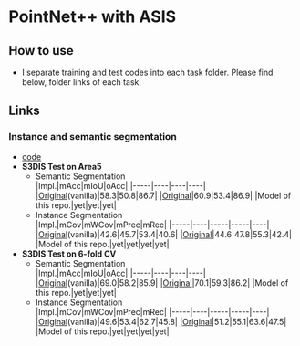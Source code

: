 # PointNet++ with ASIS
## How to use
- I separate training and test codes into each task folder. Please find below, folder links of each task.

## Links
### Instance and semantic segmentation
- [code](./Ins.Sem.Seg./README.md)
- **S3DIS Test on Area5**
  - Semantic Segmentation   
    |Impl.|mAcc|mIoU|oAcc|
    |-----|----|----|----|
    |[Original](https://github.com/WXinlong/ASIS)(vanilla)|58.3|50.8|86.7|
    |[Original](https://github.com/WXinlong/ASIS)|60.9|53.4|86.9|
    |Model of this repo.|yet|yet|yet|
  - Instance Segmentation  
    |Impl.|mCov|mWCov|mPrec|mRec|
    |-----|----|-----|-----|----|
    |[Original](https://github.com/WXinlong/ASIS)(vanilla)|42.6|45.7|53.4|40.6|
    |[Original](https://github.com/WXinlong/ASIS)|44.6|47.8|55.3|42.4|
    |Model of this repo.|yet|yet|yet|yet|
- **S3DIS Test on 6-fold CV**
  - Semantic Segmentation   
    |Impl.|mAcc|mIoU|oAcc|
    |-----|----|----|----|
    |[Original](https://github.com/WXinlong/ASIS)(vanilla)|69.0|58.2|85.9|
    |[Original](https://github.com/WXinlong/ASIS)|70.1|59.3|86.2|
    |Model of this repo.|yet|yet|yet|
  - Instance Segmentation  
    |Impl.|mCov|mWCov|mPrec|mRec|
    |-----|----|-----|-----|----|
    |[Original](https://github.com/WXinlong/ASIS)(vanilla)|49.6|53.4|62.7|45.8|
    |[Original](https://github.com/WXinlong/ASIS)|51.2|55.1|63.6|47.5|
    |Model of this repo.|yet|yet|yet|yet|

